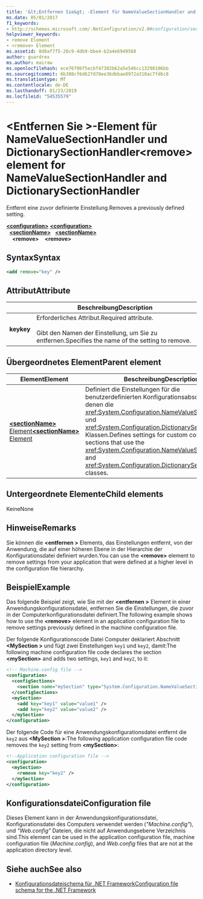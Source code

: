 ```yaml
---
title: '&lt;Entfernen Sie&gt; -Element für NameValueSectionHandler und DictionarySectionHandler'
ms.date: 05/01/2017
f1_keywords:
- http://schemas.microsoft.com/.NetConfiguration/v2.0#configuration/sectionName/remove
helpviewer_keywords:
- remove Element
- <remove> Element
ms.assetid: 8d8af7f5-26c9-4db9-bbe4-b2a4e6949568
author: guardrex
ms.author: mairaw
ms.openlocfilehash: ece76f06f5ecbf47302b62a5e546cc13298106bb
ms.sourcegitcommit: 6b308cf6d627d78ee36dbbae8972a310ac7fd6c8
ms.translationtype: MT
ms.contentlocale: de-DE
ms.lasthandoff: 01/23/2019
ms.locfileid: "54535579"
---
```

# <a name="remove-element-for-namevaluesectionhandler-and-dictionarysectionhandler"></a><span data-ttu-id="7f36a-102">\<Entfernen Sie >-Element für NameValueSectionHandler und DictionarySectionHandler</span><span class="sxs-lookup"><span data-stu-id="7f36a-102">\<remove> element for NameValueSectionHandler and DictionarySectionHandler</span></span>

<span data-ttu-id="7f36a-103">Entfernt eine zuvor definierte Einstellung.</span><span class="sxs-lookup"><span data-stu-id="7f36a-103">Removes a previously defined setting.</span></span>

<span data-ttu-id="7f36a-104">[**\<configuration>**](~/docs/framework/configure-apps/file-schema/configuration-element.md) </span><span class="sxs-lookup"><span data-stu-id="7f36a-104">[**\<configuration>**](~/docs/framework/configure-apps/file-schema/configuration-element.md) </span></span>  
<span data-ttu-id="7f36a-105">&nbsp;&nbsp;[**\<sectionName>**](~/docs/framework/configure-apps/file-schema/custom-element-2.md) </span><span class="sxs-lookup"><span data-stu-id="7f36a-105">&nbsp;&nbsp;[**\<sectionName>**](~/docs/framework/configure-apps/file-schema/custom-element-2.md) </span></span>  
<span data-ttu-id="7f36a-106">&nbsp;&nbsp;&nbsp;&nbsp;**\<remove>**</span><span class="sxs-lookup"><span data-stu-id="7f36a-106">&nbsp;&nbsp;&nbsp;&nbsp;**\<remove>**</span></span>

## <a name="syntax"></a><span data-ttu-id="7f36a-107">Syntax</span><span class="sxs-lookup"><span data-stu-id="7f36a-107">Syntax</span></span>

```xml
<add remove="key" />
```

## <a name="attribute"></a><span data-ttu-id="7f36a-108">Attribut</span><span class="sxs-lookup"><span data-stu-id="7f36a-108">Attribute</span></span>

|           | <span data-ttu-id="7f36a-109">Beschreibung</span><span class="sxs-lookup"><span data-stu-id="7f36a-109">Description</span></span> |
| --------- | ----------- |
| <span data-ttu-id="7f36a-110">**key**</span><span class="sxs-lookup"><span data-stu-id="7f36a-110">**key**</span></span>   | <span data-ttu-id="7f36a-111">Erforderliches Attribut.</span><span class="sxs-lookup"><span data-stu-id="7f36a-111">Required attribute.</span></span><br><br><span data-ttu-id="7f36a-112">Gibt den Namen der Einstellung, um Sie zu entfernen.</span><span class="sxs-lookup"><span data-stu-id="7f36a-112">Specifies the name of the setting to remove.</span></span> |

## <a name="parent-element"></a><span data-ttu-id="7f36a-113">Übergeordnetes Element</span><span class="sxs-lookup"><span data-stu-id="7f36a-113">Parent element</span></span>

| <span data-ttu-id="7f36a-114">Element</span><span class="sxs-lookup"><span data-stu-id="7f36a-114">Element</span></span> | <span data-ttu-id="7f36a-115">Beschreibung</span><span class="sxs-lookup"><span data-stu-id="7f36a-115">Description</span></span> |
| ------- | ------------|
| [<span data-ttu-id="7f36a-116">**\<sectionName>** Element</span><span class="sxs-lookup"><span data-stu-id="7f36a-116">**\<sectionName>** Element</span></span>](~/docs/framework/configure-apps/file-schema/custom-element-2.md) | <span data-ttu-id="7f36a-117">Definiert die Einstellungen für die benutzerdefinierten Konfigurationsabschnitte, mit denen die <xref:System.Configuration.NameValueSectionHandler> und <xref:System.Configuration.DictionarySectionHandler> Klassen.</span><span class="sxs-lookup"><span data-stu-id="7f36a-117">Defines settings for custom configuration sections that use the <xref:System.Configuration.NameValueSectionHandler> and <xref:System.Configuration.DictionarySectionHandler> classes.</span></span> |

## <a name="child-elements"></a><span data-ttu-id="7f36a-118">Untergeordnete Elemente</span><span class="sxs-lookup"><span data-stu-id="7f36a-118">Child elements</span></span>

<span data-ttu-id="7f36a-119">Keine</span><span class="sxs-lookup"><span data-stu-id="7f36a-119">None</span></span>

## <a name="remarks"></a><span data-ttu-id="7f36a-120">Hinweise</span><span class="sxs-lookup"><span data-stu-id="7f36a-120">Remarks</span></span>

<span data-ttu-id="7f36a-121">Sie können die  **\<entfernen >** Elements, das Einstellungen entfernt, von der Anwendung, die auf einer höheren Ebene in der Hierarchie der Konfigurationsdatei definiert wurden.</span><span class="sxs-lookup"><span data-stu-id="7f36a-121">You can use the **\<remove>** element to remove settings from your application that were defined at a higher level in the configuration file hierarchy.</span></span>

## <a name="example"></a><span data-ttu-id="7f36a-122">Beispiel</span><span class="sxs-lookup"><span data-stu-id="7f36a-122">Example</span></span>

<span data-ttu-id="7f36a-123">Das folgende Beispiel zeigt, wie Sie mit der  **\<entfernen >** Element in einer Anwendungskonfigurationsdatei, entfernen Sie die Einstellungen, die zuvor in der Computerkonfigurationsdatei definiert.</span><span class="sxs-lookup"><span data-stu-id="7f36a-123">The following example shows how to use the **\<remove>** element in an application configuration file to remove settings previously defined in the machine configuration file.</span></span>

<span data-ttu-id="7f36a-124">Der folgende Konfigurationscode Datei Computer deklariert Abschnitt  **\<MySection >** und fügt zwei Einstellungen `key1` und `key2`, damit:</span><span class="sxs-lookup"><span data-stu-id="7f36a-124">The following machine configuration file code declares the section **\<mySection>** and adds two settings, `key1` and `key2`, to it:</span></span>

```xml
<!-- Machine.config file -->
<configuration>
  <configSections>
    <section name="mySection" type="System.Configuration.NameValueSectionHandler,System" />
  </configSections>
  <mySection>
    <add key="key1" value="value1" />
    <add key="key2" value="value2" />
  </mySection>
</configuration>
```

<span data-ttu-id="7f36a-125">Der folgende Code für eine Anwendungskonfigurationsdatei entfernt die `key2` aus  **\<MySection >**:</span><span class="sxs-lookup"><span data-stu-id="7f36a-125">The following application configuration file code removes the `key2` setting from **\<mySection>**:</span></span>

```xml
<!--Application configuration file -->
<configuration>
  <mySection>
    <remove key="key2" />
  </mySection>
</configuration>
```

## <a name="configuration-file"></a><span data-ttu-id="7f36a-126">Konfigurationsdatei</span><span class="sxs-lookup"><span data-stu-id="7f36a-126">Configuration file</span></span>

<span data-ttu-id="7f36a-127">Dieses Element kann in der Anwendungskonfigurationsdatei, Konfigurationsdatei des Computers verwendet werden (*"Machine.config"*), und *"Web.config"* Dateien, die nicht auf Anwendungsebene Verzeichnis sind.</span><span class="sxs-lookup"><span data-stu-id="7f36a-127">This element can be used in the application configuration file, machine configuration file (*Machine.config*), and *Web.config* files that are not at the application directory level.</span></span>

## <a name="see-also"></a><span data-ttu-id="7f36a-128">Siehe auch</span><span class="sxs-lookup"><span data-stu-id="7f36a-128">See also</span></span>

- [<span data-ttu-id="7f36a-129">Konfigurationsdateischema für .NET Framework</span><span class="sxs-lookup"><span data-stu-id="7f36a-129">Configuration file schema for the .NET Framework</span></span>](~/docs/framework/configure-apps/file-schema/index.md)
